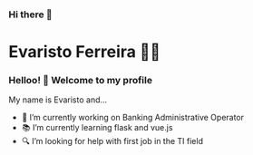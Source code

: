 ### Hi there 👋

<!--
**evaristofm/evaristofm** is a ✨ _special_ ✨ repository because its `README.md` (this file) appears on your GitHub profile.

Here are some ideas to get you started:

- 🔭 I’m currently working on ...
- 🌱 I’m currently learning ...
- 👯 I’m looking to collaborate on ...
- 🤔 I’m looking for help with ...
- 💬 Ask me about ...
- 📫 How to reach me: ...
- 😄 Pronouns: ...
- ⚡ Fun fact: ...
-->

# Evaristo Ferreira :man_technologist:



### Helloo! 👋 Welcome to my profile

My name is Evaristo and...

- 🔭 I’m currently working on Banking Administrative Operator
- 📚 I’m currently learning flask and vue.js
- 🔍 I’m looking for help with first job in the TI field

